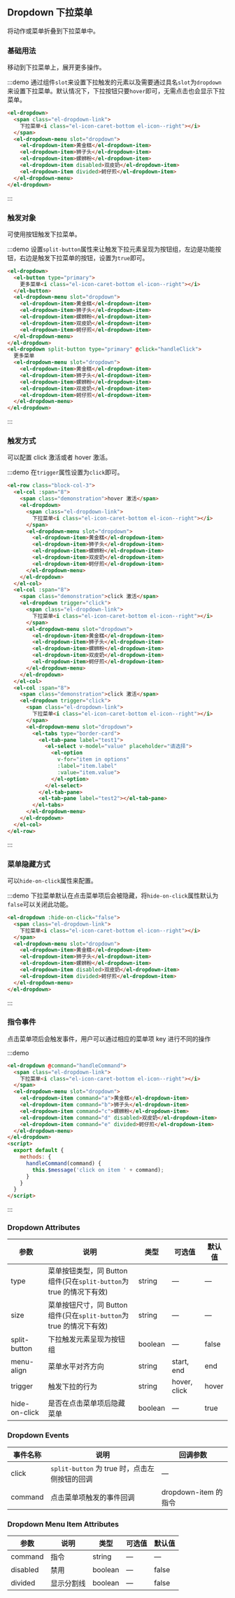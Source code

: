 <style>
  .demo-box {
    .el-dropdown {
      vertical-align: top;

      & + .el-dropdown {
        margin-left: 15px;
      }
    }
    .el-dropdown-link {
      cursor: pointer;
      color: #20a0ff;
    }
    .el-icon-caret-bottom {
      font-size: 12px;
    }
  }

  .block-col-2 {
    margin: -24px;

    .el-col {
      padding: 30px 0;
      text-align: center;
      border-right: 1px solid #eff2f6;

      &:last-child {
        border-right: 0;
      }
    }
  }

 .demo-dropdown .demonstration {
   display: block;
   color: #8492a6;
   font-size: 14px;
   margin-bottom: 20px;
 }
</style>

<script>
  export default {
    methods: {
      handleClick() {
        alert('button click');
      },
      handleCommand(command) {
        this.$message('click on item ' + command);
      }
    }
  }
</script>
## Dropdown 下拉菜单

将动作或菜单折叠到下拉菜单中。

### 基础用法

移动到下拉菜单上，展开更多操作。

:::demo 通过组件`slot`来设置下拉触发的元素以及需要通过具名`slot`为`dropdown` 来设置下拉菜单。默认情况下，下拉按钮只要`hover`即可，无需点击也会显示下拉菜单。

```html
<el-dropdown>
  <span class="el-dropdown-link">
    下拉菜单<i class="el-icon-caret-bottom el-icon--right"></i>
  </span>
  <el-dropdown-menu slot="dropdown">
    <el-dropdown-item>黄金糕</el-dropdown-item>
    <el-dropdown-item>狮子头</el-dropdown-item>
    <el-dropdown-item>螺蛳粉</el-dropdown-item>
    <el-dropdown-item disabled>双皮奶</el-dropdown-item>
    <el-dropdown-item divided>蚵仔煎</el-dropdown-item>
  </el-dropdown-menu>
</el-dropdown>
```
:::

### 触发对象

可使用按钮触发下拉菜单。

:::demo 设置`split-button`属性来让触发下拉元素呈现为按钮组，左边是功能按钮，右边是触发下拉菜单的按钮，设置为`true`即可。

```html
<el-dropdown>
  <el-button type="primary">
    更多菜单<i class="el-icon-caret-bottom el-icon--right"></i>
  </el-button>
  <el-dropdown-menu slot="dropdown">
    <el-dropdown-item>黄金糕</el-dropdown-item>
    <el-dropdown-item>狮子头</el-dropdown-item>
    <el-dropdown-item>螺蛳粉</el-dropdown-item>
    <el-dropdown-item>双皮奶</el-dropdown-item>
    <el-dropdown-item>蚵仔煎</el-dropdown-item>
  </el-dropdown-menu>
</el-dropdown>
<el-dropdown split-button type="primary" @click="handleClick">
  更多菜单
  <el-dropdown-menu slot="dropdown">
    <el-dropdown-item>黄金糕</el-dropdown-item>
    <el-dropdown-item>狮子头</el-dropdown-item>
    <el-dropdown-item>螺蛳粉</el-dropdown-item>
    <el-dropdown-item>双皮奶</el-dropdown-item>
    <el-dropdown-item>蚵仔煎</el-dropdown-item>
  </el-dropdown-menu>
</el-dropdown>

```
:::

### 触发方式

可以配置 click 激活或者 hover 激活。

:::demo 在`trigger`属性设置为`click`即可。
```html
<el-row class="block-col-3">
  <el-col :span="8">
    <span class="demonstration">hover 激活</span>
    <el-dropdown>
      <span class="el-dropdown-link">
        下拉菜单<i class="el-icon-caret-bottom el-icon--right"></i>
      </span>
      <el-dropdown-menu slot="dropdown">
        <el-dropdown-item>黄金糕</el-dropdown-item>
        <el-dropdown-item>狮子头</el-dropdown-item>
        <el-dropdown-item>螺蛳粉</el-dropdown-item>
        <el-dropdown-item>双皮奶</el-dropdown-item>
        <el-dropdown-item>蚵仔煎</el-dropdown-item>
      </el-dropdown-menu>
    </el-dropdown>
  </el-col>
  <el-col :span="8">
    <span class="demonstration">click 激活</span>
    <el-dropdown trigger="click">
      <span class="el-dropdown-link">
        下拉菜单<i class="el-icon-caret-bottom el-icon--right"></i>
      </span>
      <el-dropdown-menu slot="dropdown">
        <el-dropdown-item>黄金糕</el-dropdown-item>
        <el-dropdown-item>狮子头</el-dropdown-item>
        <el-dropdown-item>螺蛳粉</el-dropdown-item>
        <el-dropdown-item>双皮奶</el-dropdown-item>
        <el-dropdown-item>蚵仔煎</el-dropdown-item>
      </el-dropdown-menu>
    </el-dropdown>
  </el-col>
  <el-col :span="8">
    <span class="demonstration">click 激活</span>
    <el-dropdown trigger="click">
      <span class="el-dropdown-link">
        下拉菜单<i class="el-icon-caret-bottom el-icon--right"></i>
      </span>
      <el-dropdown-menu slot="dropdown">
        <el-tabs type="border-card">
          <el-tab-pane label="test1">
            <el-select v-model="value" placeholder="请选择">
              <el-option
                v-for="item in options"
                :label="item.label"
                :value="item.value">
              </el-option>
            </el-select>
          </el-tab-pane>
          <el-tab-pane label="test2"></el-tab-pane>
        </el-tabs>
      </el-dropdown-menu>
    </el-dropdown>
  </el-col>
</el-row>
```
:::

### 菜单隐藏方式

可以`hide-on-click`属性来配置。

:::demo 下拉菜单默认在点击菜单项后会被隐藏，将`hide-on-click`属性默认为`false`可以关闭此功能。
```html
<el-dropdown :hide-on-click="false">
  <span class="el-dropdown-link">
    下拉菜单<i class="el-icon-caret-bottom el-icon--right"></i>
  </span>
  <el-dropdown-menu slot="dropdown">
    <el-dropdown-item>黄金糕</el-dropdown-item>
    <el-dropdown-item>狮子头</el-dropdown-item>
    <el-dropdown-item>螺蛳粉</el-dropdown-item>
    <el-dropdown-item disabled>双皮奶</el-dropdown-item>
    <el-dropdown-item divided>蚵仔煎</el-dropdown-item>
  </el-dropdown-menu>
</el-dropdown>
```
:::

### 指令事件

点击菜单项后会触发事件，用户可以通过相应的菜单项 key 进行不同的操作

:::demo
```html
<el-dropdown @command="handleCommand">
  <span class="el-dropdown-link">
    下拉菜单<i class="el-icon-caret-bottom el-icon--right"></i>
  </span>
  <el-dropdown-menu slot="dropdown">
    <el-dropdown-item command="a">黄金糕</el-dropdown-item>
    <el-dropdown-item command="b">狮子头</el-dropdown-item>
    <el-dropdown-item command="c">螺蛳粉</el-dropdown-item>
    <el-dropdown-item command="d" disabled>双皮奶</el-dropdown-item>
    <el-dropdown-item command="e" divided>蚵仔煎</el-dropdown-item>
  </el-dropdown-menu>
</el-dropdown>
<script>
  export default {
    methods: {
      handleCommand(command) {
        this.$message('click on item ' + command);
      }
    }
  }
</script>
```
:::

### Dropdown Attributes
| 参数          | 说明            | 类型            | 可选值                 | 默认值   |
|-------------  |---------------- |---------------- |---------------------- |-------- |
| type          | 菜单按钮类型，同 Button 组件(只在`split-button`为 true 的情况下有效)   | string  |          —             |    —     |
| size          | 菜单按钮尺寸，同 Button 组件(只在`split-button`为 true 的情况下有效)     | string          | — | — |
| split-button  | 下拉触发元素呈现为按钮组    | boolean  |    —  |  false |
| menu-align    | 菜单水平对齐方向     | string          | start, end  | end |
| trigger       | 触发下拉的行为     | string          | hover, click  | hover |
| hide-on-click | 是否在点击菜单项后隐藏菜单     | boolean          | — | true |

### Dropdown Events
| 事件名称      | 说明    | 回调参数      |
|---------- |-------- |---------- |
| click  | `split-button` 为 true 时，点击左侧按钮的回调 | — |
| command  | 点击菜单项触发的事件回调 | dropdown-item 的指令 |

### Dropdown Menu Item Attributes
| 参数          | 说明            | 类型            | 可选值                 | 默认值   |
|-------------  |---------------- |---------------- |---------------------- |-------- |
| command       | 指令     | string          | — | — |
| disabled      | 禁用     | boolean          | — | false |
| divided       | 显示分割线     | boolean          | — | false |
